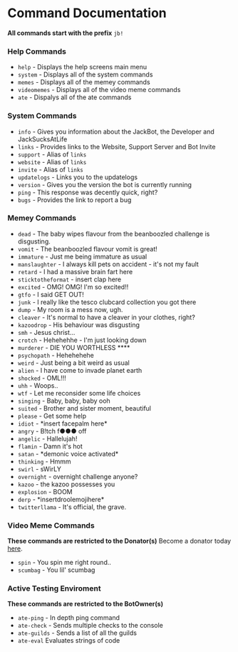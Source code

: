 
# <i class="twa twa-computer"></i> Command Documentation
**All commands start with the prefix** `jb!`

### <i class="twa twa-house"></i> Help Commands
* `help` - Displays the help screens main menu
* `system` - Displays all of the system commands
* `memes` - Displays all of the memey commands
* `videomemes` - Displays all of the video meme commands
* `ate` - Dispalys all of the ate commands

### <i class="twa twa-gear"></i> System Commands
* `info` - Gives you information about the JackBot, the Developer and JackSucksAtLife
* `links` - Provides links to the Website, Support Server and Bot Invite
* `support` - Alias of `links`
* `website` - Alias of `links`
* `invite` - Alias of `links` 
* `updatelogs` - Links you to the updatelogs
* `version` - Gives you the version the bot is currently running
* `ping` - This response was decently quick, right?
* `bugs` - Provides the link to report a bug

### <i class="twa twa-camera-with-flash"></i> Memey Commands
* `dead` - The baby wipes flavour from the beanboozled challenge is disgusting.
* `vomit` - The beanboozled flavour vomit is great!
* `immature` - Just me being immature as usual
* `manslaughter` - I always kill pets on accident - it's not my fault
* `retard` - I had a massive brain fart here
* `sticktotheformat` - insert clap here
* `excited` - OMG! OMG! I'm so excited!!
* `gtfo` - I said GET OUT!
* `junk` - I really like the tesco clubcard collection you got there
* `dump` - My room is a mess now, ugh.
* `cleaver` - It's normal to have a cleaver in your clothes, right?
* `kazoodrop` - His behaviour was disgusting
* `smh` - Jesus christ...
* `crotch` - Hehehehhe - I'm just looking down
* `murderer` - DIE YOU WORTHLESS ****
* `psychopath` - Hehehehehe
* `weird` - Just being a bit weird as usual
* `alien` - I have come to invade planet earth
* `shocked` - OML!!!
* `uhh` - Woops..
* `wtf` - Let me reconsider some life choices
* `singing` - Baby, baby, baby ooh
* `suited` - Brother and sister moment, beautiful
* `please` - Get some help
* `idiot` - \*insert facepalm here\*
* `angry` - B!tch f●●● off
* `angelic` - Hallelujah!
* `flamin` - Damn it's hot
* `satan` - \*demonic voice activated\*
* `thinking` - Hmmm
* `swirl` - sWirLY
* `overnight` - overnight challenge anyone?
* `kazoo` - the kazoo possesses you
* `explosion` - BOOM
* `derp` - \*insertdroolemojihere\*
* `twitterllama` - It's official, the grave.

### <i class="twa twa-video-camera"></i> Video Meme Commands
**These commands are restricted to the Donator(s)**
Become a donator today [here](https://patreon.com/jackbotofficial). 

* `spin` - You spin me right round..
* `scumbag` - You lil' scumbag

### <i class="twa twa-cd"></i> Active Testing Enviroment
**These commands are restricted to the BotOwner(s)** 

* `ate-ping` - In depth ping command
* `ate-check` - Sends multiple checks to the console
* `ate-guilds` - Sends a list of all the guilds
* `ate-eval` Evaluates strings of code

<meta property="og:type" content="website">
<meta property="og:title" content="JackBot">
<meta property="og:description" content="This is the official website and documentation for JackBot. JackBot is a Discord Bot full of memes, quotes and many other things that are about or relevant to the YouTuber JackSucksAtLife.">
<meta name="og:image" content="https://raw.githubusercontent.com/Cairo2k18/jackbot/master/docs/logo2.jpg">
<meta name="theme-color" content="#FF1919">